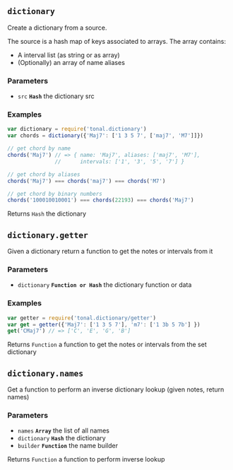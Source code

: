 ## `dictionary`

Create a dictionary from a source.

The source is a hash map of keys associated to arrays. The array contains:

- A interval list (as string or as array)
- (Optionally) an array of name aliases

### Parameters

* `src` **`Hash`** the dictionary src


### Examples

```js
var dictionary = require('tonal.dictionary')
var chords = dictionary({'Maj7': ['1 3 5 7', ['maj7', 'M7']]})

// get chord by name
chords('Maj7') // => { name: 'Maj7', aliases: ['maj7', 'M7'],
               //      intervals: ['1', '3', '5', '7'] }

// get chord by aliases
chords('Maj7') === chords('maj7') === chords('M7')

// get chord by binary numbers
chords('100010010001') === chords(22193) === chords('Maj7')
```

Returns `Hash` the dictionary


## `dictionary.getter`

Given a dictionary return a function to get the notes or intervals from it

### Parameters

* `dictionary` **`Function or Hash`** the dictionary function or data


### Examples

```js
var getter = require('tonal.dictionary/getter')
var get = getter({'Maj7': ['1 3 5 7'], 'm7': ['1 3b 5 7b'] })
get('CMaj7') // => ['C', 'E', 'G', 'B']
```

Returns `Function` a function to get the notes or intervals from the set dictionary


## `dictionary.names`

Get a function to perform an inverse dictionary lookup (given notes, return names)

### Parameters

* `names` **`Array`** the list of all names
* `dictionary` **`Hash`** the dictionary
* `builder` **`Function`** the name builder



Returns `Function` a function to perform inverse lookup


